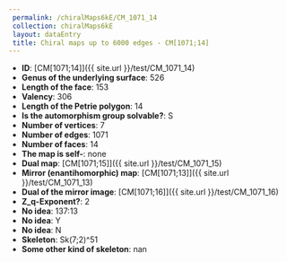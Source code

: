 ```yaml
--- 
 permalink: /chiralMaps6kE/CM_1071_14 
 collection: chiralMaps6kE
 layout: dataEntry
 title: Chiral maps up to 6000 edges - CM[1071;14]
---
```


- **ID**: [CM[1071;14]]({{ site.url }}/test/CM_1071_14)
- **Genus of the underlying surface**: 526
- **Length of the face**: 153
- **Valency**: 306
- **Length of the Petrie polygon**: 14
- **Is the automorphism group solvable?**: S
- **Number of vertices**: 7
- **Number of edges**: 1071
- **Number of faces**: 14
- **The map is self-**: none
- **Dual map**: [CM[1071;15]]({{ site.url }}/test/CM_1071_15)
- **Mirror (enantihomorphic) map**: [CM[1071;13]]({{ site.url }}/test/CM_1071_13)
- **Dual of the mirror image**: [CM[1071;16]]({{ site.url }}/test/CM_1071_16)
- **Z_q-Exponent?**: 2
- **No idea**:  137:13
- **No idea**: Y
- **No idea**: N
- **Skeleton**: Sk(7;2)^51
- **Some other kind of skeleton**: nan

